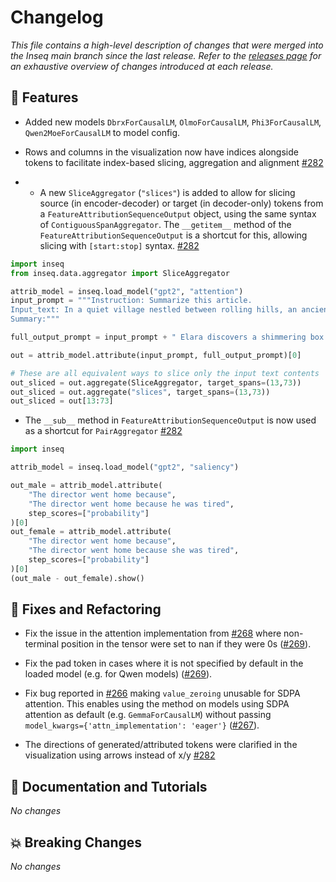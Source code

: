 # Changelog

*This file contains a high-level description of changes that were merged into the Inseq main branch since the last release. Refer to the [releases page](https://github.com/inseq-team/inseq/releases) for an exhaustive overview of changes introduced at each release.*

## 🚀 Features

- Added new models `DbrxForCausalLM`, `OlmoForCausalLM`, `Phi3ForCausalLM`, `Qwen2MoeForCausalLM` to model config.

- Rows and columns in the visualization now have indices alongside tokens to facilitate index-based slicing, aggregation and alignment [#282](https://github.com/inseq-team/inseq/pull/282)

- - A new `SliceAggregator` (`"slices"`) is added to allow for slicing source (in encoder-decoder) or target (in decoder-only) tokens from a `FeatureAttributionSequenceOutput` object, using the same syntax of `ContiguousSpanAggregator`. The `__getitem__` method of the `FeatureAttributionSequenceOutput` is a shortcut for this, allowing slicing with `[start:stop]` syntax. [#282](https://github.com/inseq-team/inseq/pull/282)

```python
import inseq
from inseq.data.aggregator import SliceAggregator

attrib_model = inseq.load_model("gpt2", "attention")
input_prompt = """Instruction: Summarize this article.
Input_text: In a quiet village nestled between rolling hills, an ancient tree whispered secrets to those who listened. One night, a curious child named Elara leaned close and heard tales of hidden treasures beneath the roots. As dawn broke, she unearthed a shimmering box, unlocking a forgotten world of wonder and magic.
Summary:"""

full_output_prompt = input_prompt + " Elara discovers a shimmering box under an ancient tree, unlocking a world of magic."

out = attrib_model.attribute(input_prompt, full_output_prompt)[0]

# These are all equivalent ways to slice only the input text contents
out_sliced = out.aggregate(SliceAggregator, target_spans=(13,73))
out_sliced = out.aggregate("slices", target_spans=(13,73))
out_sliced = out[13:73]
```

- The `__sub__` method in `FeatureAttributionSequenceOutput` is now used as a shortcut for `PairAggregator` [#282](https://github.com/inseq-team/inseq/pull/282)


```python
import inseq

attrib_model = inseq.load_model("gpt2", "saliency")

out_male = attrib_model.attribute(
    "The director went home because",
    "The director went home because he was tired",
    step_scores=["probability"]
)[0]
out_female = attrib_model.attribute(
    "The director went home because",
    "The director went home because she was tired",
    step_scores=["probability"]
)[0]
(out_male - out_female).show()
```

## 🔧 Fixes and Refactoring

- Fix the issue in the attention implementation from [#268](https://github.com/inseq-team/inseq/issues/268) where non-terminal position in the tensor were set to nan if they were 0s ([#269](https://github.com/inseq-team/inseq/pull/269)).
  
- Fix the pad token in cases where it is not specified by default in the loaded model (e.g. for Qwen models) ([#269](https://github.com/inseq-team/inseq/pull/269)).

- Fix bug reported in [#266](https://github.com/inseq-team/inseq/issues/266) making `value_zeroing` unusable for SDPA attention. This enables using the method on models using SDPA attention as default (e.g. `GemmaForCausalLM`) without passing `model_kwargs={'attn_implementation': 'eager'}` ([#267](https://github.com/inseq-team/inseq/pull/267)).

- The directions of generated/attributed tokens were clarified in the visualization using arrows instead of x/y [#282](https://github.com/inseq-team/inseq/pull/282)


## 📝 Documentation and Tutorials

*No changes*

## 💥 Breaking Changes

*No changes*